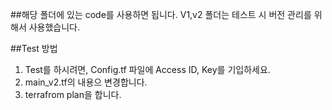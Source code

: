 ##해당 폴더에 있는 code를 사용하면 됩니다.
V1,v2 폴더는 테스트 시 버전 관리를 위해서 사용했습니다.

##Test 방법

1. Test를 하시려면, Config.tf 파일에 Access ID, Key를 기입하세요.
2. main_v2.tf의 내용으 변경합니다.
3. terrafrom plan을 합니다.
